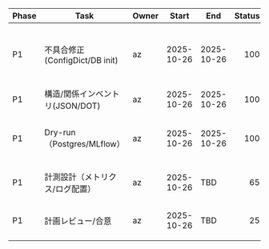 | Phase | Task | Owner | Start | End | Status | Overall | Risk | NextAction |
|---|---|---|---|---|---:|---:|---|---|
| P1 | 不具合修正(ConfigDict/DB init) | az | 2025-10-26 | 2025-10-26 | 100 | 25 | 影響範囲の再テスト | Postgres上での再実行確認 |
| P1 | 構造/関係インベントリ(JSON/DOT) | az | 2025-10-26 | 2025-10-26 | 100 | 45 | 粒度不足 | imports.svg の可視確認 |
| P1 | Dry-run（Postgres/MLflow） | az | 2025-10-26 | 2025-10-26 | 100 | 75 | 追跡設計の詰め | MLflow アーティファクト棚卸 |
| P1 | 計測設計（メトリクス/ログ配置） | az | 2025-10-26 | TBD | 65 | 75 | KPI閾値未定 | 主要KPIの閾値案起票 |
| P1 | 計画レビュー/合意 | az | 2025-10-26 | TBD | 25 | 75 | 調整中 | レビュー用要点サマリ作成 |
